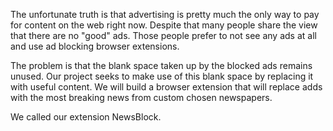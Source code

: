 The unfortunate truth is that advertising is pretty much the only way to pay for content on the web right now. Despite that many people share the view that there are no "good" ads. Those people prefer to not see any ads at all and use ad blocking browser extensions.

The problem is that the blank space taken up by the blocked ads remains unused. Our project seeks to make use of this blank space by replacing it with useful content. We will build a browser extension that will replace adds with the most breaking news from custom chosen newspapers.  

We called our extension NewsBlock.
